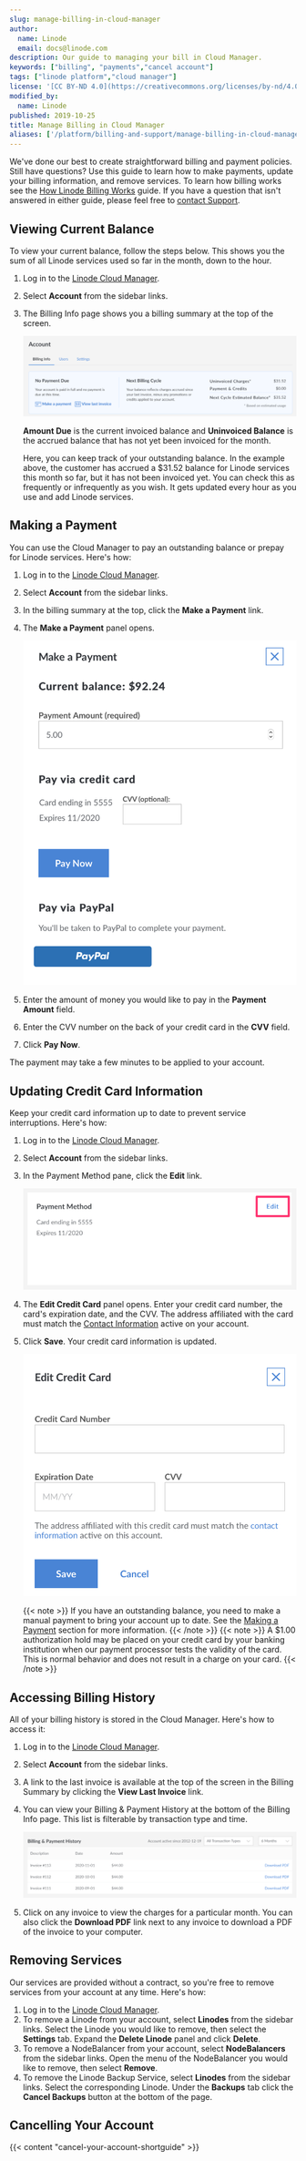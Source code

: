 ```yaml
---
slug: manage-billing-in-cloud-manager
author:
  name: Linode
  email: docs@linode.com
description: Our guide to managing your bill in Cloud Manager.
keywords: ["billing", "payments","cancel account"]
tags: ["linode platform","cloud manager"]
license: '[CC BY-ND 4.0](https://creativecommons.org/licenses/by-nd/4.0)'
modified_by:
  name: Linode
published: 2019-10-25
title: Manage Billing in Cloud Manager
aliases: ['/platform/billing-and-support/manage-billing-in-cloud-manager/']
---
```


We've done our best to create straightforward billing and payment policies. Still have questions? Use this guide to learn how to make payments, update your billing information, and remove services. To learn how billing works see the [How Linode Billing Works](/docs/platform/billing-and-support/how-linode-billing-works/) guide. If you have a question that isn't answered in either guide, please feel free to [contact Support](/docs/platform/billing-and-support/support/).

## Viewing Current Balance

To view your current balance, follow the steps below. This shows you the sum of all Linode services used so far in the month, down to the hour.

1.  Log in to the [Linode Cloud Manager](http://cloud.linode.com).
1.  Select **Account** from the sidebar links.
1.  The Billing Info page shows you a billing summary at the top of the screen.

    [![This customer has a $31.52 uninvoiced balance and $0 due](billing-amount-due-and-uninvoiced-balance.png "This customer has a $31.52 uninvoiced balance and $0 due")](billing-amount-due-and-uninvoiced-balance.png)

    **Amount Due** is the current invoiced balance and **Uninvoiced Balance** is the accrued balance that has not yet been invoiced for the month.

    Here, you can keep track of your outstanding balance. In the example above, the customer has accrued a $31.52 balance for Linode services this month so far, but it has not been invoiced yet. You can check this as frequently or infrequently as you wish. It gets updated every hour as you use and add Linode services.

## Making a Payment

You can use the Cloud Manager to pay an outstanding balance or prepay for Linode services. Here's how:

1.  Log in to the [Linode Cloud Manager](http://cloud.linode.com).
1.  Select **Account** from the sidebar links.
1.  In the billing summary at the top, click the **Make a Payment** link.
1.  The **Make a Payment** panel opens.

    [![The Make a Payment Panel](billing-make-a-payment-panel.png "The Make a Payment Panel.")](billing-make-a-payment-panel.png)

1.  Enter the amount of money you would like to pay in the **Payment Amount** field.
1.  Enter the CVV number on the back of your credit card in the **CVV** field.
1.  Click **Pay Now**.

The payment may take a few minutes to be applied to your account.

## Updating Credit Card Information

Keep your credit card information up to date to prevent service interruptions. Here's how:

1.  Log in to the [Linode Cloud Manager](http://cloud.linode.com).
1.  Select **Account** from the sidebar links.
1.  In the Payment Method pane, click the **Edit** link.

    ![Click the Edit link in the Payment Method Pane](billing-edit-payment-method.png "Click the Edit link in the Payment Method Pane")

1.  The **Edit Credit Card** panel opens. Enter your credit card number, the card's expiration date, and the CVV. The address affiliated with the card must match the [Contact Information](/docs/guides/accounts-and-passwords/#updating-contact-information) active on your account.
1.  Click **Save**. Your credit card information is updated.

    [![Update your credit card information.](billing-change-card.png "Update your credit card.")](billing-change-card.png)

    {{< note >}}
If you have an outstanding balance, you need to make a manual payment to bring your account up to date. See the [Making a Payment](#making-a-payment) section for more information.
{{< /note >}}
    {{< note >}}
A $1.00 authorization hold may be placed on your credit card by your banking institution when our payment processor tests the validity of the card. This is normal behavior and does not result in a charge on your card.
{{< /note >}}

## Accessing Billing History

All of your billing history is stored in the Cloud Manager. Here's how to access it:

1.  Log in to the [Linode Cloud Manager](http://cloud.linode.com).
1.  Select **Account** from the sidebar links.
1.  A link to the last invoice is available at the top of the screen in the Billing Summary by clicking the **View Last Invoice** link.
1.  You can view your Billing & Payment History at the bottom of the Billing Info page. This list is filterable by transaction type and time.

    ![Billing and Payment History Table](billing-and-payment-history-table.png "Billing and Payment History Table")

1.  Click on any invoice to view the charges for a particular month. You can also click the **Download PDF** link next to any invoice to download a PDF of the invoice to your computer. <!-- You can also download invoices in PDF format. -->

## Removing Services

Our services are provided without a contract, so you're free to remove services from your account at any time. Here's how:

1.  Log in to the [Linode Cloud Manager](http://cloud.linode.com).
1.  To remove a Linode from your account, select **Linodes** from the sidebar links. Select the Linode you would like to remove, then select the **Settings** tab. Expand the **Delete Linode** panel and click **Delete**.
1.  To remove a NodeBalancer from your account, select **NodeBalancers** from the sidebar links. Open the menu of the NodeBalancer you would like to remove, then select **Remove**.
1.  To remove the Linode Backup Service, select **Linodes** from the sidebar links. Select the corresponding Linode. Under the **Backups** tab click the **Cancel Backups** button at the bottom of the page.

## Cancelling Your Account

{{< content "cancel-your-account-shortguide" >}}
